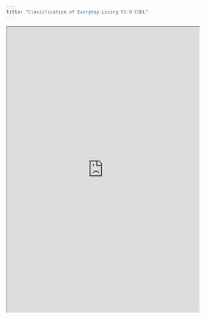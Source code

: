 ```yaml
---
title: "Classification of Everyday Living V1.0 COEL"
---
```



<iframe height="750" width="100%" src="https://ewelton.github.io/ktest/wiki.html#Classification%20of%20Everyday%20Living%20V1.0%20COEL"></iframe>
